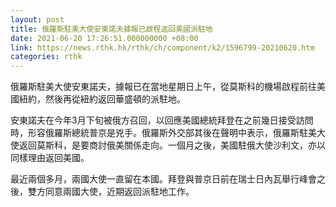 ```yaml
---
layout: post
title: 俄羅斯駐美大使安東諾夫據報已啟程返回美國派駐地
date: 2021-06-20 17:26:51.000000000 +08:00
link: https://news.rthk.hk/rthk/ch/component/k2/1596799-20210620.htm
categories: rthk
---
```


俄羅斯駐美大使安東諾夫，據報已在當地星期日上午，從莫斯科的機場啟程前往美國紐約，然後再從紐約返回華盛頓的派駐地。

安東諾夫在今年3月下旬被俄方召回，以回應美國總統拜登在之前幾日接受訪問時，形容俄羅斯總統普京是兇手。俄羅斯外交部其後在聲明中表示，俄羅斯駐美大使返回莫斯科，是要商討俄美關係走向。一個月之後，美國駐俄大使沙利文，亦以同樣理由返回美國。

最近兩個多月，兩國大使一直留在本國。拜登與普京日前在瑞士日內瓦舉行峰會之後，雙方同意兩國大使，近期返回派駐地工作。
